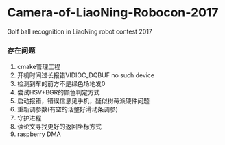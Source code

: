 # Camera-of-LiaoNing-Robocon-2017
Golf ball recognition in LiaoNing robot contest 2017



### 存在问题

1. cmake管理工程
2. 开机时间过长报错VIDIOC_DQBUF no such device
3. 检测到车的前方不是绿色场地发0
4. 尝试HSV+BGR的颜色判定方式
5. 启动报错，错误信息见手机，疑似树莓派硬件问题
6. 重新调参数(有空的话整好滑动条调参)
7. 守护进程
8. 读论文寻找更好的返回坐标方式
9. raspberry DMA


